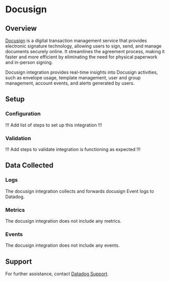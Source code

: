 # Docusign

## Overview

[Docusign][1] is a digital transaction management service that provides electronic signature technology, allowing users to sign, send, and manage documents securely online. It streamlines the agreement process, making it faster and more efficient by eliminating the need for physical paperwork and in-person signing.

Docusign integration provides real-time insights into Docusign activities, such as envelope usage, template management, user and group management, account events, and alerts generated by users.

## Setup

### Configuration

!!! Add list of steps to set up this integration !!!

### Validation

!!! Add steps to validate integration is functioning as expected !!!

## Data Collected

### Logs
The docusign integration collects and forwards docusign Event logs to Datadog.

### Metrics
The docusign integration does not include any metrics.

### Events
The docusign integration does not include any events.

## Support
For further assistance, contact [Datadog Support][2].

[1]: https://www.docusign.com/
[2]: https://docs.datadoghq.com/help/